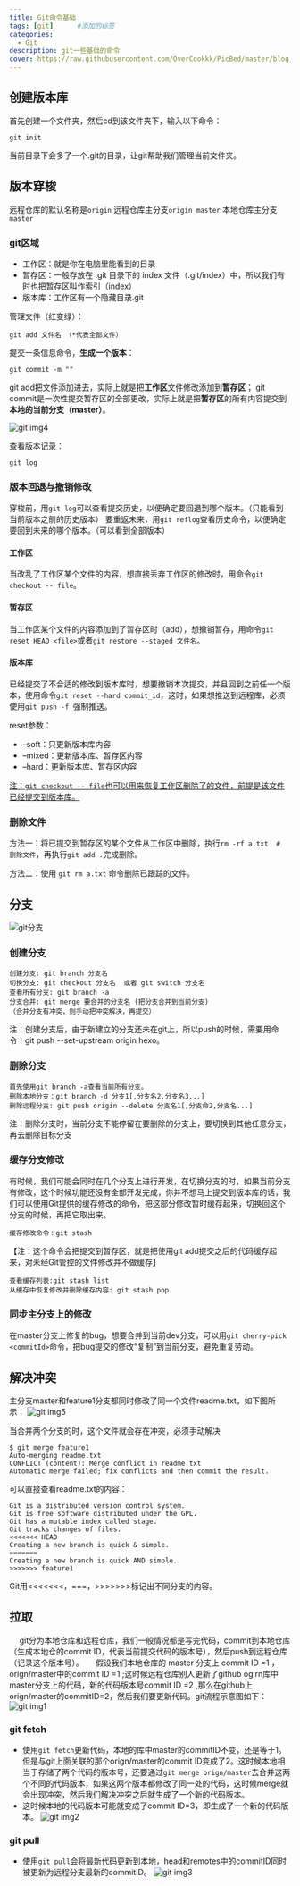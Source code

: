 ```yaml
---
title: Git命令基础
tags: [git]      #添加的标签
categories: 
  - Git
description: git一些基础的命令
cover: https://raw.githubusercontent.com/OverCookkk/PicBed/master/blog_cover_images/00753-1559494136.png
---
```


## 创建版本库
首先创建一个文件夹，然后cd到该文件夹下，输入以下命令：
```text
git init
```
当前目录下会多了一个.git的目录，让git帮助我们管理当前文件夹。



## 版本穿梭

远程仓库的默认名称是`origin`
远程仓库主分支`origin master`
本地仓库主分支`master`

### git区域

- 工作区：就是你在电脑里能看到的目录
- 暂存区：一般存放在 .git 目录下的 index 文件（.git/index）中，所以我们有时也把暂存区叫作索引（index）
- 版本库：工作区有一个隐藏目录.git

管理文件（红变绿）：

```text
git add 文件名	（*代表全部文件）
```

提交一条信息命令，**生成一个版本**：

```text
git commit -m ""
```

git add把文件添加进去，实际上就是把**工作区**文件修改添加到**暂存区**；
git commit是一次性提交暂存区的全部更改，实际上就是把**暂存区**的所有内容提交到**本地的当前分支（master）**。

![git img4](https://raw.githubusercontent.com/OverCookkk/PicBed/master/blogImg/git%20img4.png)



查看版本记录：

```text
git log
```






### 版本回退与撤销修改

穿梭前，用`git log`可以查看提交历史，以便确定要回退到哪个版本。（只能看到当前版本之前的历史版本）
要重返未来，用`git reflog`查看历史命令，以便确定要回到未来的哪个版本。（可以看到全部版本）

#### 工作区

当改乱了工作区某个文件的内容，想直接丢弃工作区的修改时，用命令`git checkout -- file`。

#### 暂存区

当工作区某个文件的内容添加到了暂存区时（add），想撤销暂存，用命令`git reset HEAD <file>`或者`git restore --staged 文件名`。

#### 版本库

已经提交了不合适的修改到版本库时，想要撤销本次提交，并且回到之前任一个版本，使用命令`git reset --hard commit_id`，这时，如果想推送到远程库，必须使用`git push -f `强制推送。

reset参数：

- –soft：只更新版本库内容
- –mixed：更新版本库、暂存区内容
- –hard：更新版本库、暂存区内容

<u>注：`git checkout -- file`也可以用来恢复工作区删除了的文件，前提是该文件已经提交到版本库。</u>



### 删除文件

方法一：将已提交到暂存区的某个文件从工作区中删除，执行`rm -rf a.txt  # 删除文件`，再执行`git add .`完成删除。

方法二：使用 `git rm a.txt` 命令删除已跟踪的文件。



## 分支

![git分支](https://raw.githubusercontent.com/OverCookkk/PicBed/master/blogImg/git%E5%88%86%E6%94%AF.png)

### 创建分支

```text
创建分支: git branch 分支名
切换分支: git checkout 分支名  或者 git switch 分支名
查看所有分支: git branch -a
分支合并: git merge 要合并的分支名 (把分支合并到当前分支)
（合并分支有冲突，则手动把冲突解决，再提交）
```

注：创建分支后，由于新建立的分支还未在git上，所以push的时候，需要用命令：git push --set-upstream origin hexo。



### 删除分支

```text
首先使用git branch -a查看当前所有分支。
删除本地分支：git branch -d 分支1[,分支名2,分支名3...]
删除远程分支: git push origin --delete 分支名1[,分支命2,分支名...]
```

注：删除分支时，当前分支不能停留在要删除的分支上，要切换到其他任意分支，再去删除目标分支



### 缓存分支修改

​		有时候，我们可能会同时在几个分支上进行开发，在切换分支的时，如果当前分支有修改，这个时候功能还没有全部开发完成，你并不想马上提交到版本库的话，我们可以使用Git提供的缓存修改的命令，把这部分修改暂时缓存起来，切换回这个分支的时候，再把它取出来。

```text
缓存修改命令：git stash 
```
【注：这个命令会把提交到暂存区，就是把使用git add提交之后的代码缓存起来，对未经Git管控的文件修改并不做缓存】
```text
查看缓存列表:git stash list
从缓存中恢复修改并删除缓存内容: git stash pop
```

### 同步主分支上的修改
在master分支上修复的bug，想要合并到当前dev分支，可以用`git cherry-pick <commitId>`命令，把bug提交的修改“复制”到当前分支，避免重复劳动。



## 解决冲突

主分支master和feature1分支都同时修改了同一个文件readme.txt，如下图所示：
![git img5](https://raw.githubusercontent.com/OverCookkk/PicBed/master/blogImg/git%20img5.png)

当合并两个分支的时，这个文件就会存在冲突，必须手动解决
```text
$ git merge feature1
Auto-merging readme.txt
CONFLICT (content): Merge conflict in readme.txt
Automatic merge failed; fix conflicts and then commit the result.
```
可以直接查看readme.txt的内容：
```text
Git is a distributed version control system.
Git is free software distributed under the GPL.
Git has a mutable index called stage.
Git tracks changes of files.
<<<<<<< HEAD
Creating a new branch is quick & simple.
=======
Creating a new branch is quick AND simple.
>>>>>>> feature1
```
Git用<<<<<<<，===，>>>>>>>标记出不同分支的内容。




## 拉取

&emsp; git分为本地仓库和远程仓库，我们一般情况都是写完代码，commit到本地仓库（生成本地仓的commit ID，代表当前提交代码的版本号），然后push到远程仓库（记录这个版本号）。
&emsp; 假设我们本地仓库的 master 分支上 commit ID =1 ，orign/master中的commit ID =1 ;这时候远程仓库别人更新了github ogirn库中master分支上的代码，新的代码版本号commit ID =2 ,那么在github上 orign/master的commitID=2，然后我们要更新代码。git流程示意图如下：
![git img1](https://raw.githubusercontent.com/OverCookkk/PicBed/master/blogImg/git%20img1.png)

### git fetch
- 使用`git fetch`更新代码，本地的库中master的commitID不变，还是等于1。但是与git上面关联的那个orign/master的commit ID变成了2。这时候本地相当于存储了两个代码的版本号，还要通过`git merge orign/master`去合并这两个不同的代码版本，如果这两个版本都修改了同一处的代码，这时候merge就会出现冲突，然后我们解决冲突之后就生成了一个新的代码版本。
- 这时候本地的代码版本可能就变成了commit ID=3，即生成了一个新的代码版本。
![git img2](https://raw.githubusercontent.com/OverCookkk/PicBed/master/blogImg/git%20img2.png)

### git pull
- 使用`git pull`会将最新代码更新到本地，head和remotes中的commitID同时被更新为远程分支最新的commitID。
![git img3](https://raw.githubusercontent.com/OverCookkk/PicBed/master/blogImg/git%20img3.png)
